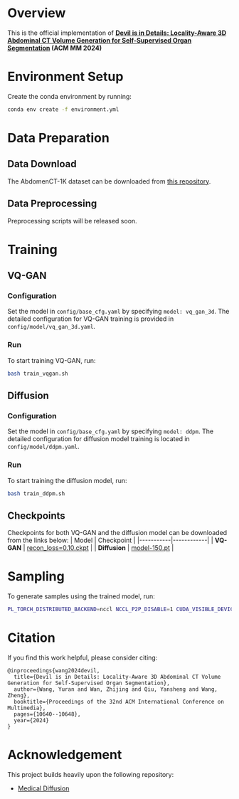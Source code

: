 # Overview
This is the official implementation of **[Devil is in Details: Locality-Aware 3D Abdominal CT Volume Generation for Self-Supervised Organ Segmentation](https://dl.acm.org/doi/abs/10.1145/3664647.3680588) (ACM MM 2024)**

# Environment Setup
Create the conda environment by running:
```bash
conda env create -f environment.yml
```

# Data Preparation
## Data Download
The AbdomenCT-1K dataset can be downloaded from [this repository](https://github.com/JunMa11/AbdomenCT-1K).
## Data Preprocessing
Preprocessing scripts will be released soon.

# Training
## VQ-GAN
### Configuration
Set the model in `config/base_cfg.yaml` by specifying `model: vq_gan_3d`.
The detailed configuration for VQ-GAN training is provided in `config/model/vq_gan_3d.yaml`.
### Run
To start training VQ-GAN, run:
```bash
bash train_vqgan.sh
```

## Diffusion
### Configuration
Set the model in `config/base_cfg.yaml` by specifying `model: ddpm`.
The detailed configuration for diffusion model training is located in `config/model/ddpm.yaml`.
### Run
To start training the diffusion model, run:
```bash
bash train_ddpm.sh
```

## Checkpoints
Checkpoints for both VQ-GAN and the diffusion model can be downloaded from the links below:
| Model     | Checkpoint |
|-----------|------------|
| **VQ-GAN**    | [recon_loss=0.10.ckpt](https://huggingface.co/Ryann829/Lad/blob/main/recon_loss%3D0.10.ckpt) |
| **Diffusion** | [model-150.pt](https://huggingface.co/Ryann829/Lad/blob/main/model-150.pt) |

# Sampling
To generate samples using the trained model, run:
```bash
PL_TORCH_DISTRIBUTED_BACKEND=nccl NCCL_P2P_DISABLE=1 CUDA_VISIBLE_DEVICES=0 python -m torch.distributed.launch --nproc_per_node=1 --use_env sample.py
```

# Citation
If you find this work helpful, please consider citing:
```
@inproceedings{wang2024devil,
  title={Devil is in Details: Locality-Aware 3D Abdominal CT Volume Generation for Self-Supervised Organ Segmentation},
  author={Wang, Yuran and Wan, Zhijing and Qiu, Yansheng and Wang, Zheng},
  booktitle={Proceedings of the 32nd ACM International Conference on Multimedia},
  pages={10640--10648},
  year={2024}
}
```

# Acknowledgement
This project builds heavily upon the following repository:
* [Medical Diffusion](https://github.com/FirasGit/medicaldiffusion)